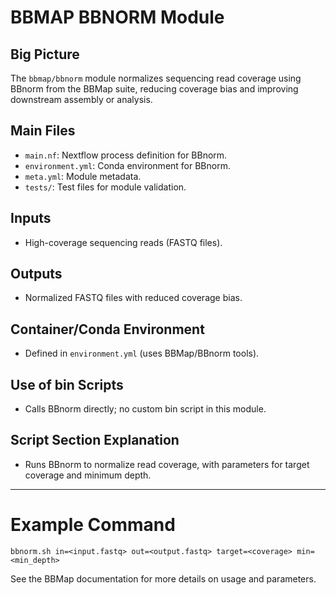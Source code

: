 # BBMAP BBNORM Module

## Big Picture
The `bbmap/bbnorm` module normalizes sequencing read coverage using BBnorm from the BBMap suite, reducing coverage bias and improving downstream assembly or analysis.

## Main Files
- `main.nf`: Nextflow process definition for BBnorm.
- `environment.yml`: Conda environment for BBnorm.
- `meta.yml`: Module metadata.
- `tests/`: Test files for module validation.

## Inputs
- High-coverage sequencing reads (FASTQ files).

## Outputs
- Normalized FASTQ files with reduced coverage bias.

## Container/Conda Environment
- Defined in `environment.yml` (uses BBMap/BBnorm tools).

## Use of bin Scripts
- Calls BBnorm directly; no custom bin script in this module.

## Script Section Explanation
- Runs BBnorm to normalize read coverage, with parameters for target coverage and minimum depth.

---

# Example Command
```
bbnorm.sh in=<input.fastq> out=<output.fastq> target=<coverage> min=<min_depth>
```

See the BBMap documentation for more details on usage and parameters.
